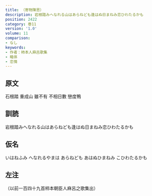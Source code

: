 ```yaml
---
title: （寄物陳思）
description: 岩根踏みへなれる山はあらねども逢はぬ日まねみ恋ひわたるかも
position: 2422
category: 巻11
version: '1.0'
volume: 11
comparison:
- なし
keywords:
- 作者：柿本人麻呂歌集
- 略体
- 恋情
---
```


## 原文

石根踏 重成山 雖不有 不相日數 戀度鴨

## 訓読

岩根踏みへなれる山はあらねども逢はぬ日まねみ恋ひわたるかも

## 仮名

いはねふみ へなれるやまは あらねども あはぬひまねみ こひわたるかも

## 左注

（以前一百四十九首柿本朝臣人麻呂之歌集出）
